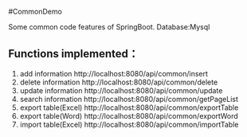 #CommonDemo

Some common code features of SpringBoot.
Database:Mysql

## Functions implemented：
1. add information            http://localhost:8080/api/common/insert
2. delete information         http://localhost:8080/api/common/delete
3. update information         http://localhost:8080/api/common/update
4. search information         http://localhost:8080/api/common/getPageList
5. export table(Excel)        http://localhost:8080/api/common/exportTable
6. export table(Word)         http://localhost:8080/api/common/exportWord
7. import table(Excel)        http://localhost:8080/api/common/importTable
